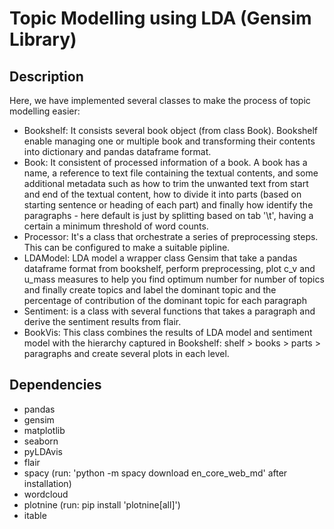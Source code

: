 # Topic Modelling using LDA (Gensim Library)

## Description
Here, we have implemented several classes to make the process of topic modelling easier:
- Bookshelf: It consists several book object (from class Book). Bookshelf enable managing one or multiple book and transforming their contents into dictionary and pandas dataframe format.
- Book: It consistent of processed information of a book. A book has a name, a reference to text file containing the textual contents, and some additional metadata such as how to trim the unwanted text from start and end of the textual content, how to divide it into parts (based on starting sentence or heading of each part) and finally how identify the paragraphs - here default is just by splitting based on tab '\t', having a certain a minimum threshold of word counts.
- Processor: It's a class that orchestrate a series of preprocessing steps. This can be configured to make a suitable pipline.
- LDAModel: LDA model a wrapper class Gensim that take a pandas dataframe format from bookshelf, perform preprocessing, plot c_v and u_mass measures to help you find optimum number for number of topics and finally create topics and label the dominant topic and the percentage of contribution of the dominant topic for each paragraph
- Sentiment: is a class with several functions that takes a paragraph and derive the sentiment results from flair. 
- BookVis: This class combines the results of LDA model and sentiment model with the hierarchy captured in Bookshelf: shelf > books > parts > paragraphs and create several plots in each level.
## Dependencies
- pandas
- gensim
- matplotlib
- seaborn
- pyLDAvis
- flair
- spacy (run: 'python -m spacy download en_core_web_md' after installation)
- wordcloud
- plotnine (run: pip install 'plotnine[all]')
- itable 
